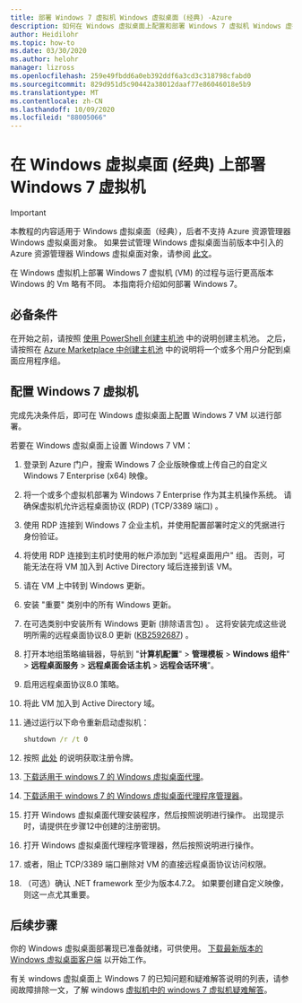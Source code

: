 ```yaml
---
title: 部署 Windows 7 虚拟机 Windows 虚拟桌面 (经典) -Azure
description: 如何在 Windows 虚拟桌面上配置和部署 Windows 7 虚拟机 Windows 虚拟桌面 (经典) 。
author: Heidilohr
ms.topic: how-to
ms.date: 03/30/2020
ms.author: helohr
manager: lizross
ms.openlocfilehash: 259e49fbdd6a0eb392ddf6a3cd3c318798cfabd0
ms.sourcegitcommit: 829d951d5c90442a38012daaf77e86046018e5b9
ms.translationtype: MT
ms.contentlocale: zh-CN
ms.lasthandoff: 10/09/2020
ms.locfileid: "88005066"
---
```

# <a name="deploy-a-windows-7-virtual-machine-on-windows-virtual-desktop-classic"></a>在 Windows 虚拟桌面 (经典) 上部署 Windows 7 虚拟机

>[!IMPORTANT]
>本教程的内容适用于 Windows 虚拟桌面（经典），后者不支持 Azure 资源管理器 Windows 虚拟桌面对象。 如果尝试管理 Windows 虚拟桌面当前版本中引入的 Azure 资源管理器 Windows 虚拟桌面对象，请参阅 [此文](../deploy-windows-7-virtual-machine.md)。

在 Windows 虚拟机上部署 Windows 7 虚拟机 (VM) 的过程与运行更高版本 Windows 的 Vm 略有不同。 本指南将介绍如何部署 Windows 7。

## <a name="prerequisites"></a>必备条件

在开始之前，请按照 [使用 PowerShell 创建主机池](create-host-pools-powershell-2019.md) 中的说明创建主机池。 之后，请按照在 [Azure Marketplace 中创建主机池](create-host-pools-azure-marketplace-2019.md#optional-assign-additional-users-to-the-desktop-application-group) 中的说明将一个或多个用户分配到桌面应用程序组。

## <a name="configure-a-windows-7-virtual-machine"></a>配置 Windows 7 虚拟机

完成先决条件后，即可在 Windows 虚拟桌面上配置 Windows 7 VM 以进行部署。

若要在 Windows 虚拟桌面上设置 Windows 7 VM：

1. 登录到 Azure 门户，搜索 Windows 7 企业版映像或上传自己的自定义 Windows 7 Enterprise (x64) 映像。
2. 将一个或多个虚拟机部署为 Windows 7 Enterprise 作为其主机操作系统。 请确保虚拟机允许远程桌面协议 (RDP)  (TCP/3389 端口) 。
3. 使用 RDP 连接到 Windows 7 企业主机，并使用配置部署时定义的凭据进行身份验证。
4. 将使用 RDP 连接到主机时使用的帐户添加到 "远程桌面用户" 组。 否则，可能无法在将 VM 加入到 Active Directory 域后连接到该 VM。
5. 请在 VM 上中转到 Windows 更新。
6. 安装 "重要" 类别中的所有 Windows 更新。
7. 在可选类别中安装所有 Windows 更新 (排除语言包) 。 这将安装完成这些说明所需的远程桌面协议8.0 更新 ([KB2592687](https://www.microsoft.com/download/details.aspx?id=35387)) 。
8. 打开本地组策略编辑器，导航到 "**计算机配置**"  >  **管理模板**  >  **Windows 组件**"  >  **远程桌面服务**  >  **远程桌面会话主机**  >  **远程会话环境**"。
9. 启用远程桌面协议8.0 策略。
10. 将此 VM 加入到 Active Directory 域。
11. 通过运行以下命令重新启动虚拟机：

     ```cmd
     shutdown /r /t 0
     ```

12. 按照 [此处](/powershell/module/windowsvirtualdesktop/export-rdsregistrationinfo/) 的说明获取注册令牌。
13. [下载适用于 windows 7 的 Windows 虚拟桌面代理](https://query.prod.cms.rt.microsoft.com/cms/api/am/binary/RE3JZCm)。
14. [下载适用于 windows 7 的 Windows 虚拟桌面代理程序管理器](https://query.prod.cms.rt.microsoft.com/cms/api/am/binary/RE3K2e3)。
15. 打开 Windows 虚拟桌面代理安装程序，然后按照说明进行操作。 出现提示时，请提供在步骤12中创建的注册密钥。
16. 打开 Windows 虚拟桌面代理程序管理器，然后按照说明进行操作。
17. 或者，阻止 TCP/3389 端口删除对 VM 的直接远程桌面协议访问权限。
18. （可选）确认 .NET framework 至少为版本4.7.2。 如果要创建自定义映像，则这一点尤其重要。

## <a name="next-steps"></a>后续步骤

你的 Windows 虚拟桌面部署现已准备就绪，可供使用。 [下载最新版本的 Windows 虚拟桌面客户端](https://aka.ms/wvd/clients/windows) 以开始工作。

有关 windows 虚拟桌面上 Windows 7 的已知问题和疑难解答说明的列表，请参阅故障排除一文，了解 windows [虚拟机中的 windows 7 虚拟机疑难解答](troubleshoot-windows-7-vm.md)。
